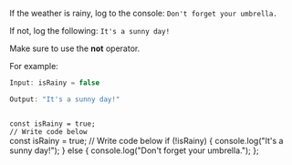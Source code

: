 If the weather is rainy,
log to the console:
`Don't forget your umbrella.`

If not, log the following:
`It's a sunny day!`

Make sure to use the **not**
operator.

For example:
```js
Input: isRainy = false

Output: "It's a sunny day!"
```
<codeblock language="javascript" type="exercise" testMode="fixedInput">
<code>
const isRainy = true;
// Write code below
</code>

<solution>
const isRainy = true;
// Write code below
if (!isRainy) {
  console.log("It's a sunny day!");
} else {
  console.log("Don't forget your umbrella.");
};
</solution>
</codeblock>
